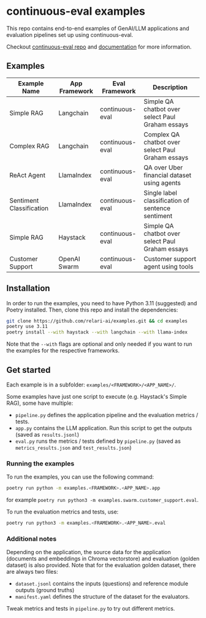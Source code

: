 # continuous-eval examples

This repo contains end-to-end examples of GenAI/LLM applications and evaluation pipelines set up using continuous-eval.

Checkout [continuous-eval repo](https://github.com/relari-ai/continuous-eval) and [documentation](https://docs.relari.ai/v0.3/) for more information.

## Examples

| Example Name               | App Framework | Eval Framework  | Description                                       |
| -------------------------- | ------------- | --------------- | ------------------------------------------------- |
| Simple RAG                 | Langchain     | continuous-eval | Simple QA chatbot over select Paul Graham essays  |
| Complex RAG                | Langchain     | continuous-eval | Complex QA chatbot over select Paul Graham essays |
| ReAct Agent                | LlamaIndex    | continuous-eval | QA over Uber financial dataset using agents       |
| Sentiment Classification   | LlamaIndex    | continuous-eval | Single label classification of sentence sentiment |
| Simple RAG                 | Haystack      | continuous-eval | Simple QA chatbot over select Paul Graham essays  |
| Customer Support           | OpenAI Swarm  | continuous-eval | Customer support agent using tools                |

## Installation

In order to run the examples, you need to have Python 3.11 (suggested) and Poetry installed. 
Then, clone this repo and install the dependencies:

```bash
git clone https://github.com/relari-ai/examples.git && cd examples
poetry use 3.11
poetry install --with haystack --with langchain --with llama-index
```

Note that the `--with` flags are optional and only needed if you want to run the examples for the respective frameworks.

## Get started

Each example is in a subfolder: `examples/<FRAMEWORK>/<APP_NAME>/`.

Some examples have just one script to execute (e.g. Haystack's Simple RAG), some have multiple:

- `pipeline.py` defines the application pipeline and the evaluation metrics / tests.
- `app.py` contains the LLM application. Run this script to get the outputs (saved as `results.jsonl`)
- `eval.py` runs the metrics / tests defined by `pipeline.py` (saved as `metrics_results.json` and `test_results.json`)

### Running the examples

To run the examples, you can use the following command:

```bash
poetry run python -m examples.<FRAMEWORK>.<APP_NAME>.app
```

for example `poetry run python3 -m examples.swarm.customer_support.eval`.

To run the evaluation metrics and tests, use:

```bash
poetry run python3 -m examples.<FRAMEWORK>.<APP_NAME>.eval
```

### Additional notes

Depending on the application, the source data for the application (documents and embeddings in Chroma vectorstore) and evaluation (golden dataset) is also provided. Note that for the evaluation golden dataset, there are always two files:

- `dataset.jsonl` contains the inputs (questions) and reference module outputs (ground truths)
- `manifest.yaml` defines the structure of the dataset for the evaluators.

Tweak metrics and tests in `pipeline.py` to try out different metrics.
